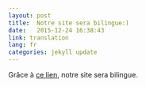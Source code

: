 ```yaml
---
layout: post
title:  Notre site sera bilingue:)
date:   2015-12-24 16:38:43
link: translation
lang: fr
categories: jekyll update
---
```


Grâce à [ce lien](https://github.com/sylvaindurand/multilingual-jekyll "Title"), notre site sera bilingue.
 

